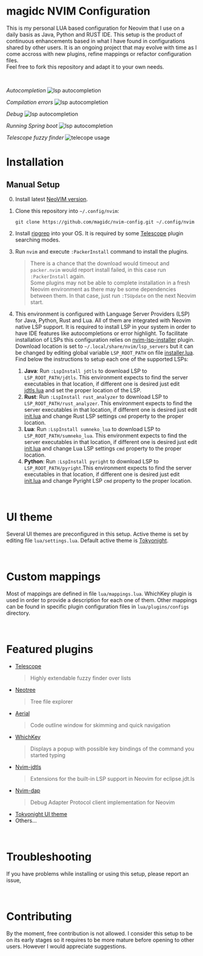 # magidc NVIM Configuration

This is my personal LUA based configuration for Neovim that I use on a daily basis as Java, Python and RUST IDE. This setup is the product of continuous enhancements based in what I have found in configurations shared by other users. It is an ongoing project that may evolve with time as I come accross with new plugins, refine mappings or refactor configuration files.<br>Feel free to fork this repository and adapt it to your own needs.

<br>

*Autocompletion*
![lsp autocompletion](https://github.com/magidc/nvim-config/blob/master/screenshots/nvim_lsp_1.png?raw=true)

*Compilation errors*
![lsp autocompletion](https://github.com/magidc/nvim-config/blob/master/screenshots/nvim_lsp_2.png?raw=true)

*Debug*
![lsp autocompletion](https://github.com/magidc/nvim-config/blob/master/screenshots/nvim_debug.png?raw=true)

*Running Spring boot*
![lsp autocompletion](https://github.com/magidc/nvim-config/blob/master/screenshots/run.png?raw=true)

*Telescope fuzzy finder*
![telecope usage](https://github.com/magidc/nvim-config/blob/master/screenshots/nvim_telescope.png?raw=true)

# Installation
## Manual Setup
0. Install latest [NeoVIM version](https://github.com/neovim/neovim/wiki/Installing-Neovim). 
1. Clone this repository into `~/.config/nvim`:
    ```
    git clone https://github.com/magidc/nvim-config.git ~/.config/nvim
    ```
2. Install [ripgrep](https://github.com/BurntSushi/ripgrep) into your OS. It is required by some [Telescope](https://github.com/nvim-telescope/telescope.nvim) plugin searching modes.
3. Run `nvim` and execute `:PackerInstall` command to install the plugins.<br>
    > There is a chance that the download would timeout and `packer.nvim` would report install failed, in this case run `:PackerInstall` again.<br>
    > Some plugins may not be able to complete installation in a fresh Neovim environment as there may be some dependencies between them. In that case, just run `:TSUpdate` on the next Neovim start.

4. This environment is configured with Language Server Providers (LSP) for Java, Python, Rust and Lua. All of them are integrated with Neovim native LSP support. It is required to install LSP in your system in order to have IDE features like autocompletions or error highlight. To facilitate installation of LSPs this configuration relies on [nvim-lsp-installer](https://github.com/williamboman/nvim-lsp-installer/) plugin. Download location is set to `~/.local/share/nvim/lsp_servers` but it can be changed by editing global variable `LSP_ROOT_PATH` on file [installer.lua](https://github.com/magidc/nvim-config/blob/master/lua/plugins/configs/installer.lua). Find below the instructions to setup each one of the supported LSPs:
   1. **Java**: Run `:LspInstall jdtls` to download LSP to `LSP_ROOT_PATH/jdtls`. This environment expects to find the server executables in that location, if different one is desired just edit [jdtls.lua](https://github.com/magidc/nvim-config/blob/master/lua/lsp/configs/jdtls.lua) and set the proper location of the LSP.
   2. **Rust**: Run `:LspInstall rust_analyzer` to download LSP to `LSP_ROOT_PATH/rust_analyzer`. This environment expects to find the server executables in that location, if different one is desired just edit [init.lua](https://github.com/magidc/nvim-config/blob/master/lua/lsp/init.lua) and change Rust LSP settings `cmd` property to the proper location.
   3. **Lua**: Run `:LspInstall sumneko_lua` to download LSP to `LSP_ROOT_PATH/sumneko_lua`. This environment expects to find the server executables in that location, if different one is desired just edit [init.lua](https://github.com/magidc/nvim-config/blob/master/lua/lsp/init.lua) and change Lua LSP settings `cmd` property to the proper location.
   4. **Python**: Run `:LspInstall pyright` to download LSP to `LSP_ROOT_PATH/pyright`.This environment expects to find the server executables in that location, if different one is desired just edit [init.lua](https://github.com/magidc/nvim-config/blob/master/lua/lsp/init.lua) and change Pyright LSP `cmd` property to the proper location.
   
<br>

# UI theme
Several UI themes are preconfigured in this setup. Active theme is set by editing file `lua/settings.lua`.
Default active theme is [Tokyonight](https://github.com/folke/tokyonight.nvim).

<br>

# Custom mappings
Most of mappings are defined in file `lua/mappings.lua`. WhichKey plugin is used in order to provide a description for each one of them.
Other mappings can be found in specific plugin configuration files in `lua/plugins/configs` directory.

<br>

# Featured plugins
* [Telescope](https://github.com/nvim-telescope/telescope.nvim)
    > Highly extendable fuzzy finder over lists
* [Neotree](https://github.com/nvim-neo-tree/neo-tree.nvim)
    > Tree file explorer 
* [Aerial](https://github.com/stevearc/aerial.nvim)
    > Code outline window for skimming and quick navigation
* [WhichKey](https://github.com/folke/which-key.nvim)
    > Displays a popup with possible key bindings of the command you started typing
* [Nvim-jdtls](https://github.com/mfussenegger/nvim-jdtls)
    > Extensions for the built-in LSP support in Neovim for eclipse.jdt.ls
* [Nvim-dap](https://github.com/mfussenegger/nvim-dap)
    > Debug Adapter Protocol client implementation for Neovim
* [Tokyonight UI theme](https://github.com/folke/tokyonight.nvim)
* Others...

<br>

# Troubleshooting
If you have problems while installing or using this setup, please report an issue, 

<br>

# Contributing
By the moment, free contribution is not allowed. I consider this setup to be on its early stages so it requires to be more mature before opening to other users. However I would appreciate suggestions.

